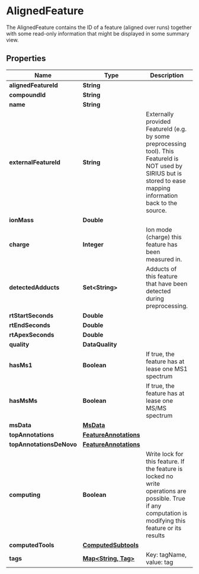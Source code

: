 

# AlignedFeature

The AlignedFeature contains the ID of a feature (aligned over runs) together with some read-only information  that might be displayed in some summary view.

## Properties

| Name | Type | Description | Notes |
|------------ | ------------- | ------------- | -------------|
|**alignedFeatureId** | **String** |  |  [optional] |
|**compoundId** | **String** |  |  [optional] |
|**name** | **String** |  |  [optional] |
|**externalFeatureId** | **String** | Externally provided FeatureId (e.g. by some preprocessing tool).  This FeatureId is NOT used by SIRIUS but is stored to ease mapping information back to the source. |  [optional] |
|**ionMass** | **Double** |  |  [optional] |
|**charge** | **Integer** | Ion mode (charge) this feature has been measured in. |  |
|**detectedAdducts** | **Set&lt;String&gt;** | Adducts of this feature that have been detected during preprocessing. |  |
|**rtStartSeconds** | **Double** |  |  [optional] |
|**rtEndSeconds** | **Double** |  |  [optional] |
|**rtApexSeconds** | **Double** |  |  [optional] |
|**quality** | **DataQuality** |  |  [optional] |
|**hasMs1** | **Boolean** | If true, the feature has at lease one MS1 spectrum |  [optional] |
|**hasMsMs** | **Boolean** | If true, the feature has at lease one MS/MS spectrum |  [optional] |
|**msData** | [**MsData**](MsData.md) |  |  [optional] |
|**topAnnotations** | [**FeatureAnnotations**](FeatureAnnotations.md) |  |  [optional] |
|**topAnnotationsDeNovo** | [**FeatureAnnotations**](FeatureAnnotations.md) |  |  [optional] |
|**computing** | **Boolean** | Write lock for this feature. If the feature is locked no write operations are possible.  True if any computation is modifying this feature or its results |  [optional] |
|**computedTools** | [**ComputedSubtools**](ComputedSubtools.md) |  |  [optional] |
|**tags** | [**Map&lt;String, Tag&gt;**](Tag.md) | Key: tagName, value: tag |  [optional] |



